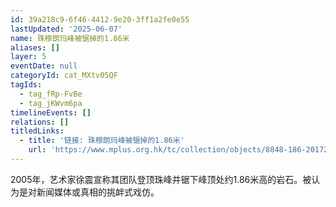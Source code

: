 ```yaml
---
id: 39a218c9-6f46-4412-9e20-3ff1a2fe0e55
lastUpdated: '2025-06-07'
name: 珠穆朗玛峰被锯掉的1.86米
aliases: []
layer: 5
eventDate: null
categoryId: cat_MXtv05QF
tagIds:
  - tag_fRp-FvBe
  - tag_jKWvm6pa
timelineEvents: []
relations: []
titledLinks:
  - title: '链接: 珠穆朗玛峰被锯掉的1.86米'
    url: 'https://www.mplus.org.hk/tc/collection/objects/8848-186-2017262/'
---
```

2005年，艺术家徐震宣称其团队登顶珠峰并锯下峰顶处约1.86米高的岩石。被认为是对新闻媒体或真相的挑衅式戏仿。
